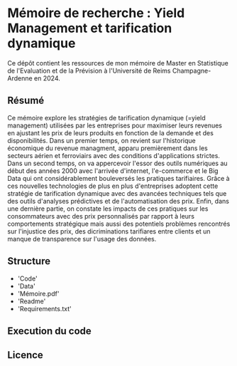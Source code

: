 # Mémoire de recherche : Yield Management et tarification dynamique

Ce dépôt contient les ressources de mon mémoire de Master en Statistique de l'Evaluation et de la Prévision à l'Université de Reims Champagne-Ardenne en 2024. 

## Résumé 
Ce mémoire explore les stratégies de tarification dynamique (=yield management) utilisées par les entreprises pour maximiser leurs revenues en ajustant les prix de leurs produits en fonction de la demande et des disponibilités. 
Dans un premier temps, on revient sur l'historique économique du revenue managment, apparu premièrement dans les secteurs aérien et ferroviairs avec des conditions d'applications strictes. 
Dans un second temps, on va appercevoir l'essor des outils numériques au début des années 2000 avec l'arrivée d'internet, l'e-commerce et le Big Data qui ont considérablement bouleversés les pratiques tarifiaires. Grâce à ces nouvelles technologies de plus en plus d'entreprises adoptent cette stratégie de tarification dynamique avec des avancées techniques tels que des outils d'analyses prédictives et de l'automatisation des prix. 
Enfin, dans une dernière partie, on constate les impacts de ces pratiques sur les consommateurs avec des prix personnalisés par rapport à leurs comportements stratégique mais aussi des potentiels problèmes rencontrés sur l'injustice des prix, des dicriminations tarifiares entre clients et un manque de transparence sur l'usage des données.

## Structure 
- 'Code'
- 'Data'
- 'Mémoire.pdf'
- 'Readme'
- 'Requirements.txt'

## Execution du code


## Licence

  


